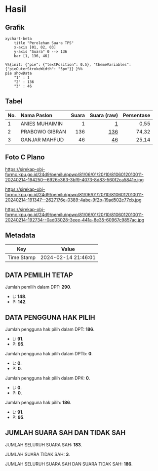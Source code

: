 # Hasil

## Grafik

```mermaid
xychart-beta
    title "Perolehan Suara TPS"
    x-axis [01, 02, 03]
    y-axis "Suara" 0 --> 136
    bar [1, 136, 46]
```

```mermaid
%%{init: {"pie": {"textPosition": 0.5}, "themeVariables": {"pieOuterStrokeWidth": "5px"}} }%%
pie showData
    "1" : 1
    "2" : 136
    "3" : 46
```

## Tabel

| No. | Nama Paslon    | Suara | Suara (raw) | Persentase |
|:--- |:-------------- | -----:| -----------:| ----------:|
| 1   | ANIES MUHAIMIN | 1     | [1][p-1]    | 0,55       |
| 2   | PRABOWO GIBRAN | 136   | [136][p-2]  | 74,32      |
| 3   | GANJAR MAHFUD  | 46    | [46][p-3]   | 25,14      |


[p-1]: https://github.com/gigit-pemilu/pemilu-2024-81-maluku/blob/main/pilpres/hitung-suara/sub/81-maluku/sub/06-seram-bagian-barat/sub/01-kairatu/sub/2010-kairatu/sub/011-tps/sub/paslon-1.txt
[p-2]: https://github.com/gigit-pemilu/pemilu-2024-81-maluku/blob/main/pilpres/hitung-suara/sub/81-maluku/sub/06-seram-bagian-barat/sub/01-kairatu/sub/2010-kairatu/sub/011-tps/sub/paslon-2.txt
[p-3]: https://github.com/gigit-pemilu/pemilu-2024-81-maluku/blob/main/pilpres/hitung-suara/sub/81-maluku/sub/06-seram-bagian-barat/sub/01-kairatu/sub/2010-kairatu/sub/011-tps/sub/paslon-3.txt

## Foto C Plano

https://sirekap-obj-formc.kpu.go.id/24d9/pemilu/ppwp/81/06/01/20/10/8106012010011-20240214-194250--6926c363-3bf9-4073-8d83-560f2ca5841e.jpg

https://sirekap-obj-formc.kpu.go.id/24d9/pemilu/ppwp/81/06/01/20/10/8106012010011-20240214-191347--2627176e-0389-4abe-9f2b-19ad502c77cb.jpg

https://sirekap-obj-formc.kpu.go.id/24d9/pemilu/ppwp/81/06/01/20/10/8106012010011-20240214-192734--0ad03028-3eee-441a-8e35-60967c9857ac.jpg


## Metadata

| Key        | Value               |
| ---------- | ------------------- |
| Time Stamp | 2024-02-14 21:46:01 |


## DATA PEMILIH TETAP

Jumlah pemilih dalam DPT: **290**.
 * L: **148**.
 * P: **142**.

## DATA PENGGUNA HAK PILIH

Jumlah pengguna hak pilih dalam DPT: **186**.
 * L: **91**.
 * P: **95**.

Jumlah pengguna hak pilih dalam DPTb: **0**.
 * L: **0**.
 * P: **0**.

Jumlah pengguna hak pilih dalam DPK: **0**.
 * L: **0**.
 * P: **0**.

Jumlah pengguna hak pilih: **186**.
 * L: **91**.
 * P: **95**.

## JUMLAH SUARA SAH DAN TIDAK SAH

JUMLAH SELURUH SUARA SAH: **183**.

JUMLAH SUARA TIDAK SAH: **3**.

JUMLAH SELURUH SUARA SAH DAN SUARA TIDAK SAH: **186**.


